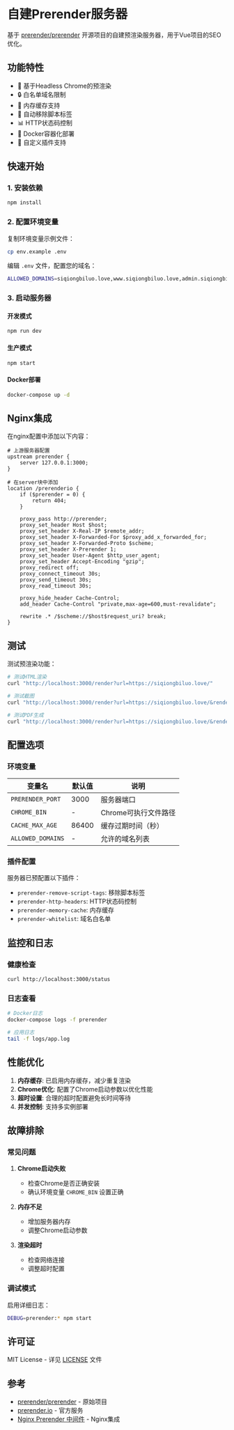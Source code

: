 # 自建Prerender服务器

基于 [prerender/prerender](https://github.com/prerender/prerender) 开源项目的自建预渲染服务器，用于Vue项目的SEO优化。

## 功能特性

- 🚀 基于Headless Chrome的预渲染
- 🔒 白名单域名限制
- 💾 内存缓存支持
- 🧹 自动移除脚本标签
- 📊 HTTP状态码控制
- 🐳 Docker容器化部署
- 🔧 自定义插件支持

## 快速开始

### 1. 安装依赖

```bash
npm install
```

### 2. 配置环境变量

复制环境变量示例文件：

```bash
cp env.example .env
```

编辑 `.env` 文件，配置您的域名：

```bash
ALLOWED_DOMAINS=siqiongbiluo.love,www.siqiongbiluo.love,admin.siqiongbiluo.love
```

### 3. 启动服务器

#### 开发模式
```bash
npm run dev
```

#### 生产模式
```bash
npm start
```

#### Docker部署
```bash
docker-compose up -d
```

## Nginx集成

在nginx配置中添加以下内容：

```nginx
# 上游服务器配置
upstream prerender {
    server 127.0.0.1:3000;
}

# 在server块中添加
location /prerenderio {
    if ($prerender = 0) {
        return 404;
    }
    
    proxy_pass http://prerender;
    proxy_set_header Host $host;
    proxy_set_header X-Real-IP $remote_addr;
    proxy_set_header X-Forwarded-For $proxy_add_x_forwarded_for;
    proxy_set_header X-Forwarded-Proto $scheme;
    proxy_set_header X-Prerender 1;
    proxy_set_header User-Agent $http_user_agent;
    proxy_set_header Accept-Encoding "gzip";
    proxy_redirect off;
    proxy_connect_timeout 30s;
    proxy_send_timeout 30s;
    proxy_read_timeout 30s;
    
    proxy_hide_header Cache-Control;
    add_header Cache-Control "private,max-age=600,must-revalidate";
    
    rewrite .* /$scheme://$host$request_uri? break;
}
```

## 测试

测试预渲染功能：

```bash
# 测试HTML渲染
curl "http://localhost:3000/render?url=https://siqiongbiluo.love/"

# 测试截图
curl "http://localhost:3000/render?url=https://siqiongbiluo.love/&renderType=png"

# 测试PDF生成
curl "http://localhost:3000/render?url=https://siqiongbiluo.love/&renderType=pdf"
```

## 配置选项

### 环境变量

| 变量名 | 默认值 | 说明 |
|--------|--------|------|
| `PRERENDER_PORT` | 3000 | 服务器端口 |
| `CHROME_BIN` | - | Chrome可执行文件路径 |
| `CACHE_MAX_AGE` | 86400 | 缓存过期时间（秒） |
| `ALLOWED_DOMAINS` | - | 允许的域名列表 |

### 插件配置

服务器已预配置以下插件：

- `prerender-remove-script-tags`: 移除脚本标签
- `prerender-http-headers`: HTTP状态码控制
- `prerender-memory-cache`: 内存缓存
- `prerender-whitelist`: 域名白名单

## 监控和日志

### 健康检查

```bash
curl http://localhost:3000/status
```

### 日志查看

```bash
# Docker日志
docker-compose logs -f prerender

# 应用日志
tail -f logs/app.log
```

## 性能优化

1. **内存缓存**: 已启用内存缓存，减少重复渲染
2. **Chrome优化**: 配置了Chrome启动参数以优化性能
3. **超时设置**: 合理的超时配置避免长时间等待
4. **并发控制**: 支持多实例部署

## 故障排除

### 常见问题

1. **Chrome启动失败**
   - 检查Chrome是否正确安装
   - 确认环境变量 `CHROME_BIN` 设置正确

2. **内存不足**
   - 增加服务器内存
   - 调整Chrome启动参数

3. **渲染超时**
   - 检查网络连接
   - 调整超时配置

### 调试模式

启用详细日志：

```bash
DEBUG=prerender:* npm start
```

## 许可证

MIT License - 详见 [LICENSE](LICENSE) 文件

## 参考

- [prerender/prerender](https://github.com/prerender/prerender) - 原始项目
- [prerender.io](https://prerender.io/) - 官方服务
- [Nginx Prerender 中间件](https://github.com/prerender/nginx) - Nginx集成

